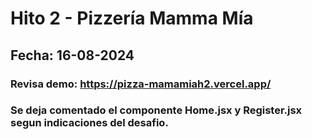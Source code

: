 # Hito 2 - Pizzería Mamma Mía

## Fecha: 16-08-2024
### Revisa demo: https://pizza-mamamiah2.vercel.app/
### Se deja comentado el componente Home.jsx y Register.jsx segun indicaciones del desafio.
